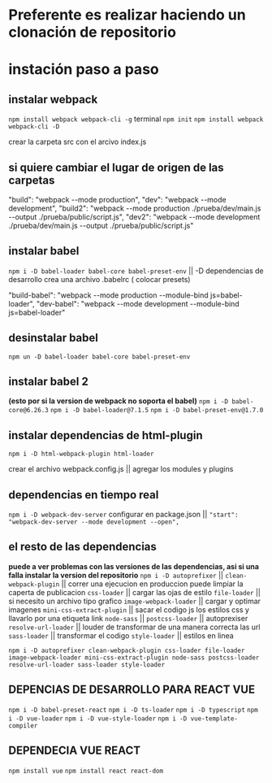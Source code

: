 # Preferente es realizar haciendo un clonación de repositorio

# instación paso a paso
## instalar webpack
  `npm install webpack webpack-cli -g`
  terminal
    `npm init`
  `npm install webpack webpack-cli -D`

 crear la carpeta src con el arcivo index.js


## si quiere cambiar el lugar de origen de las carpetas

"build": "webpack --mode production",
"dev": "webpack --mode development",
"build2": "webpack --mode production ./prueba/dev/main.js --output ./prueba/public/script.js",
"dev2": "webpack --mode development ./prueba/dev/main.js --output ./prueba/public/script.js"

## instalar babel
`npm i -D babel-loader babel-core babel-preset-env` || -D dependencias de desarrollo
crea una archivo .babelrc ( colocar presets)

  "build-babel": "webpack --mode production --module-bind js=babel-loader",
  "dev-babel": "webpack --mode development --module-bind js=babel-loader"

## desinstalar babel
`npm un -D babel-loader babel-core babel-preset-env`

## instalar babel 2
**(esto por si la version de webpack no soporta el babel)**
`npm i -D babel-core@6.26.3`
`npm i -D babel-loader@7.1.5`
`npm i -D babel-preset-env@1.7.0`

## instalar dependencias de html-plugin
`npm i -D html-webpack-plugin html-loader`

crear el archivo webpack.config.js || agregar los modules y plugins

## dependencias en tiempo real
`npm i -D webpack-dev-server`
configurar en package.json || `"start": "webpack-dev-server --mode development --open",`

## el resto de las dependencias
**puede a ver problemas con las versiones de las dependencias, asi si una falla instalar la version del repositorio**
`npm i -D autoprefixer` ||
`clean-webpack-plugin` || correr una ejecucion en produccion puede limpiar la caperta de publicacion
`css-loader` || cargar las ojas de estilo
`file-loader` || si necesito un archivo tipo grafico
`image-webpack-loader` || cargar y optimar imagenes
`mini-css-extract-plugin` || sacar el codigo js los estilos css y llavarlo por una etiqueta link
`node-sass` ||
`postcss-loader` || autoprexiser
`resolve-url-loader` || louder de transformar de una manera correcta las url
`sass-loader` || transformar el codigo
`style-loader` || estilos en linea


`npm i -D autoprefixer clean-webpack-plugin css-loader file-loader image-webpack-loader mini-css-extract-plugin node-sass postcss-loader resolve-url-loader sass-loader style-loader`


## DEPENCIAS DE DESARROLLO PARA REACT VUE
`npm i -D babel-preset-react`
`npm i -D ts-loader`
`npm i -D typescript`
`npm i -D vue-loader`
`npm i -D vue-style-loader`
`npm i -D vue-template-compiler`

## DEPENDECIA VUE REACT
`npm install vue`
`npm install react react-dom`
